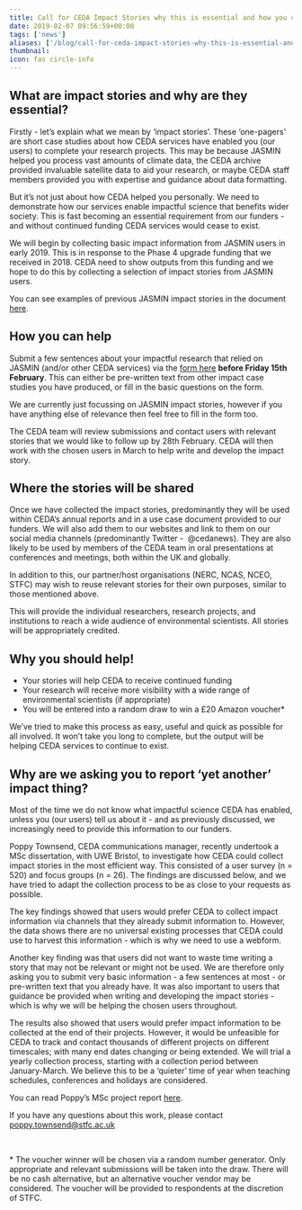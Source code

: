```yaml
---
title: Call for CEDA Impact Stories why this is essential and how you can help!
date: 2019-02-07 09:56:59+00:00
tags: ['news']
aliases: ['/blog/call-for-ceda-impact-stories-why-this-is-essential-and-how-you-can-help']
thumbnail: 
icon: fas circle-info
---
```

**What are impact stories and why are they essential?**
-------------------------------------------------------


Firstly - let’s explain what we mean by ‘impact stories’. These ‘one-pagers’ are short case studies about how CEDA services have enabled you (our users) to complete your research projects. This may be because JASMIN helped you process vast amounts of climate data, the CEDA archive provided invaluable satellite data to aid your research, or maybe CEDA staff members provided you with expertise and guidance about data formatting.


But it’s not just about how CEDA helped you personally. We need to demonstrate how our services enable impactful science that benefits wider society. This is fast becoming an essential requirement from our funders - and without continued funding CEDA services would cease to exist.  


We will begin by collecting basic impact information from JASMIN users in early 2019. This is in response to the Phase 4 upgrade funding that we received in 2018. CEDA need to show outputs from this funding and we hope to do this by collecting a selection of impact stories from JASMIN users.


You can see examples of previous JASMIN impact stories in the document [here](http://cedadocs.ceda.ac.uk/1350/).


**How you can help**
--------------------


Submit a few sentences about your impactful research that relied on JASMIN (and/or other CEDA services) via the [form here](https://goo.gl/forms/udLjOeSlv5eVPQYi2) **before Friday 15th February**. This can either be pre-written text from other impact case studies you have produced, or fill in the basic questions on the form.


We are currently just focussing on JASMIN impact stories, however if you have anything else of relevance then feel free to fill in the form too.


The CEDA team will review submissions and contact users with relevant stories that we would like to follow up by 28th February. CEDA will then work with the chosen users in March to help write and develop the impact story.


**Where the stories will be shared**
------------------------------------


Once we have collected the impact stories, predominantly they will be used within CEDA’s annual reports and in a use case document provided to our funders. We will also add them to our websites and link to them on our social media channels (predominantly Twitter -  @cedanews). They are also likely to be used by members of the CEDA team in oral presentations at conferences and meetings, both within the UK and globally.


In addition to this, our partner/host organisations (NERC, NCAS, NCEO, STFC) may wish to reuse relevant stories for their own purposes, similar to those mentioned above.


This will provide the individual researchers, research projects, and institutions to reach a wide audience of environmental scientists. All stories will be appropriately credited.


**Why you should help!**
------------------------


* Your stories will help CEDA to receive continued funding
* Your research will receive more visibility with a wide range of environmental scientists (if appropriate)
* You will be entered into a random draw to win a £20 Amazon voucher\*


We’ve tried to make this process as easy, useful and quick as possible for all involved. It won’t take you long to complete, but the output will be helping CEDA services to continue to exist.  


**Why are we asking you to report ‘yet another’ impact thing?**
---------------------------------------------------------------


Most of the time we do not know what impactful science CEDA has enabled, unless you (our users) tell us about it - and as previously discussed, we increasingly need to provide this information to our funders.


Poppy Townsend, CEDA communications manager, recently undertook a MSc dissertation, with UWE Bristol, to investigate how CEDA could collect impact stories in the most efficient way. This consisted of a user survey (n = 520) and focus groups (n = 26). The findings are discussed below, and we have tried to adapt the collection process to be as close to your requests as possible.


The key findings showed that users would prefer CEDA to collect impact information via channels that they already submit information to. However, the data shows there are no universal existing processes that CEDA could use to harvest this information - which is why we need to use a webform.


Another key finding was that users did not want to waste time writing a story that may not be relevant or might not be used. We are therefore only asking you to submit very basic information - a few sentences at most - or pre-written text that you already have. It was also important to users that guidance be provided when writing and developing the impact stories - which is why we will be helping the chosen users throughout. 


The results also showed that users would prefer impact information to be collected at the end of their projects. However, it would be unfeasible for CEDA to track and contact thousands of different projects on different timescales; with many end dates changing or being extended. We will trial a yearly collection process, starting with a collection period between January-March. We believe this to be a ‘quieter’ time of year when teaching schedules, conferences and holidays are considered.


You can read Poppy’s MSc project report [here](https://drive.google.com/file/d/15qHlUKiO-ZpzP9iji-nwIXiLaR2YOUnO/view?usp=sharing).


If you have any questions about this work, please contact [poppy.townsend@stfc.ac.uk](mailto:poppy.townsend@stfc.ac.uk)


 


\* The voucher winner will be chosen via a random number generator. Only appropriate and relevant submissions will be taken into the draw. There will be no cash alternative, but an alternative voucher vendor may be considered. The voucher will be provided to respondents at the discretion of STFC.   

